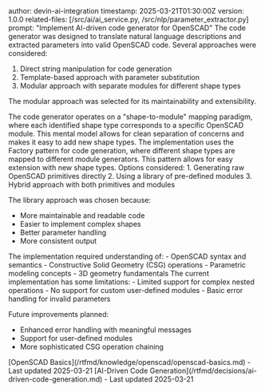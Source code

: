 <metadata>
  author: devin-ai-integration
  timestamp: 2025-03-21T01:30:00Z
  version: 1.0.0
  related-files: [/src/ai/ai_service.py, /src/nlp/parameter_extractor.py]
  prompt: "Implement AI-driven code generator for OpenSCAD"
</metadata>

<exploration>
  The code generator was designed to translate natural language descriptions and extracted parameters into valid OpenSCAD code. Several approaches were considered:
  
  1. Direct string manipulation for code generation
  2. Template-based approach with parameter substitution
  3. Modular approach with separate modules for different shape types
  
  The modular approach was selected for its maintainability and extensibility.
</exploration>

<mental-model>
  The code generator operates on a "shape-to-module" mapping paradigm, where each identified shape type corresponds to a specific OpenSCAD module. This mental model allows for clean separation of concerns and makes it easy to add new shape types.
</mental-model>

<pattern-recognition>
  The implementation uses the Factory pattern for code generation, where different shape types are mapped to different module generators. This pattern allows for easy extension with new shape types.
</pattern-recognition>

<trade-off>
  Options considered:
  1. Generating raw OpenSCAD primitives directly
  2. Using a library of pre-defined modules
  3. Hybrid approach with both primitives and modules
  
  The library approach was chosen because:
  - More maintainable and readable code
  - Easier to implement complex shapes
  - Better parameter handling
  - More consistent output
</trade-off>

<domain-knowledge>
  The implementation required understanding of:
  - OpenSCAD syntax and semantics
  - Constructive Solid Geometry (CSG) operations
  - Parametric modeling concepts
  - 3D geometry fundamentals
</domain-knowledge>

<technical-debt>
  The current implementation has some limitations:
  - Limited support for complex nested operations
  - No support for custom user-defined modules
  - Basic error handling for invalid parameters
  
  Future improvements planned:
  - Enhanced error handling with meaningful messages
  - Support for user-defined modules
  - More sophisticated CSG operation chaining
</technical-debt>

<knowledge-refs>
  [OpenSCAD Basics](/rtfmd/knowledge/openscad/openscad-basics.md) - Last updated 2025-03-21
  [AI-Driven Code Generation](/rtfmd/decisions/ai-driven-code-generation.md) - Last updated 2025-03-21
</knowledge-refs>
